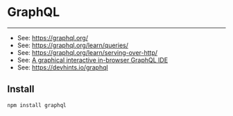 # GraphQL

----

- See: https://graphql.org/
- See: https://graphql.org/learn/queries/
- See: https://graphql.org/learn/serving-over-http/
- See: [A graphical interactive in-browser GraphQL IDE](https://github.com/graphql/graphiql)
- See: https://devhints.io/graphql

## Install
```shell
npm install graphql
```
